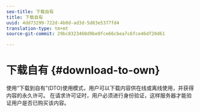 ```yaml
---
seo-title: 下载自有
title: 下载自有
uuid: 4dd73299-722d-4b0d-ad3d-5d83e5377fd4
translation-type: tm+mt
source-git-commit: 29bc8323460d9be0fce66cbea7c6fce46df20d61

---
```



# 下载自有 {#download-to-own}

使用“下载到自有”(DTO)使用模式，用户可以下载内容供在线或离线使用，并获得内容的永久许可。 在请求许可证时，用户必须进行身份验证，这样服务器才能验证用户是否已购买该内容。
